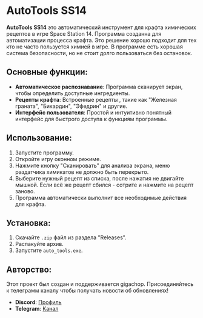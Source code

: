 # AutoTools SS14

**AutoTools SS14** это автоматический инструмент для крафта химических рецептов в игре Space Station 14. Программа созданна для автоматизации процесса крафта.
Это решение хорошо подходит для тех кто не часто пользуется химией в игре. В программе есть хорошая система безопасности, но не стоит долго пользоваться без остановок.  
## Основные функции:

- **Автоматическое распознавание**: Программа сканирует экран, чтобы определить доступные ингредиенты.
- **Рецепты крафта**: Встроенные рецепты , такие как "Железная граната", "Бикардин", "Эфедрин" и другие.
- **Интерфейс пользователя**: Простой и интуитивно понятный интерфейс для быстрого доступа к функциям программы.

## Использование:

1. Запустите программу.
2. Откройте игру оконном режиме.
3. Нажмите кнопку "Сканировать" для анализа экрана, меню раздатчика химикатов не должно быть перекрыто.
4. Выберите нужный рецепт из списка, после нажатия не двигайте мышкой. Если всё же рецепт сбился - сотрите и нажмите на рецепт заново.
5. Программа автоматически выполнит все необходимые действия для крафта.

## Установка:

1. Скачайте `.zip` файл из раздела "Releases".
2. Распакуйте архив.
3. Запустите `auto_tools.exe`.

## Авторство:

Этот проект был создан и поддерживается gigachop. 
Присоединяйтесь к телеграмм каналу чтобы получать новости об обновлениях!
- **Discord**: [Профиль](https://discordapp.com/users/1025808391173591101/)
- **Telegram**: [Канал](https://t.me/autotoolsss14)
